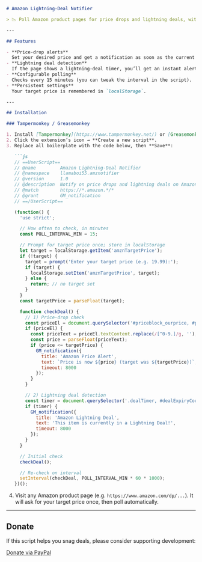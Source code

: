 ```markdown
# Amazon Lightning‑Deal Notifier

> 📉 Poll Amazon product pages for price drops and lightning deals, with desktop notifications when your target is reached or a deal goes live.

---

## Features

- **Price‑drop alerts**  
  Set your desired price and get a notification as soon as the current price is at or below it.  
- **Lightning deal detection**  
  If the page shows a lightning‑deal timer, you’ll get an instant alert.  
- **Configurable polling**  
  Checks every 15 minutes (you can tweak the interval in the script).  
- **Persistent settings**  
  Your target price is remembered in `localStorage`.

---

## Installation

### Tampermonkey / Greasemonkey

1. Install [Tampermonkey](https://www.tampermonkey.net/) or [Greasemonkey](https://www.greasespot.net/).  
2. Click the extension’s icon → **Create a new script**.  
3. Replace all boilerplate with the code below, then **Save**:

   ```js
   // ==UserScript==
   // @name         Amazon Lightning‑Deal Notifier
   // @namespace    llamaboi55.amznotifier
   // @version      1.0
   // @description  Notify on price drops and lightning deals on Amazon
   // @match        https://*.amazon.*/*
   // @grant        GM_notification
   // ==/UserScript==

   (function() {
     'use strict';

     // How often to check, in minutes
     const POLL_INTERVAL_MIN = 15;

     // Prompt for target price once; store in localStorage
     let target = localStorage.getItem('amznTargetPrice');
     if (!target) {
       target = prompt('Enter your target price (e.g. 19.99):');
       if (target) {
         localStorage.setItem('amznTargetPrice', target);
       } else {
         return; // no target set
       }
     }
     const targetPrice = parseFloat(target);

     function checkDeal() {
       // 1) Price‑drop check
       const priceEl = document.querySelector('#priceblock_ourprice, #priceblock_dealprice, .priceToPay .a-offscreen');
       if (priceEl) {
         const priceText = priceEl.textContent.replace(/[^0-9.]/g, '');
         const price = parseFloat(priceText);
         if (price <= targetPrice) {
           GM_notification({
             title: 'Amazon Price Alert',
             text: `Price is now ${price} (target was ${targetPrice})`,
             timeout: 8000
           });
         }
       }

       // 2) Lightning deal detection
       const timer = document.querySelector('.dealTimer, #dealExpiryCountdown, .feature-badge-label');
       if (timer) {
         GM_notification({
           title: 'Amazon Lightning Deal',
           text: 'This item is currently in a Lightning Deal!',
           timeout: 8000
         });
       }
     }

     // Initial check
     checkDeal();

     // Re‑check on interval
     setInterval(checkDeal, POLL_INTERVAL_MIN * 60 * 1000);
   })();
   ```

4. Visit any Amazon product page (e.g. `https://www.amazon.com/dp/...`). It will ask for your target price once, then poll automatically.

---

## Donate

If this script helps you snag deals, please consider supporting development:

[Donate via PayPal](https://paypal.me/llamaboi55?country.x=US&locale.x=en_US)  
```
